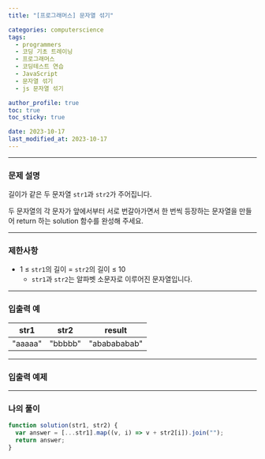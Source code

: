 ```yaml
---
title: "[프로그래머스] 문자열 섞기"

categories: computerscience
tags:
  - programmers
  - 코딩 기초 트레이닝
  - 프로그래머스
  - 코딩테스트 연습
  - JavaScript
  - 문자열 섞기
  - js 문자열 섞기

author_profile: true
toc: true
toc_sticky: true

date: 2023-10-17
last_modified_at: 2023-10-17
---
```


---

### 문제 설명

길이가 같은 두 문자열 `str1`과 `str2`가 주어집니다.

두 문자열의 각 문자가 앞에서부터 서로 번갈아가면서 한 번씩 등장하는 문자열을 만들어 return 하는 solution 함수를 완성해 주세요.

---

### 제한사항

- 1 ≤ `str1`의 길이 = `str2`의 길이 ≤ 10
  - `str1`과 `str2`는 알파벳 소문자로 이루어진 문자열입니다.

---

### 입출력 예

| str1    | str2    | result       |
| ------- | ------- | ------------ |
| "aaaaa" | "bbbbb" | "ababababab" |

---

### 입출력 예제

---

### 나의 풀이

```jsx
function solution(str1, str2) {
  var answer = [...str1].map((v, i) => v + str2[i]).join("");
  return answer;
}
```
